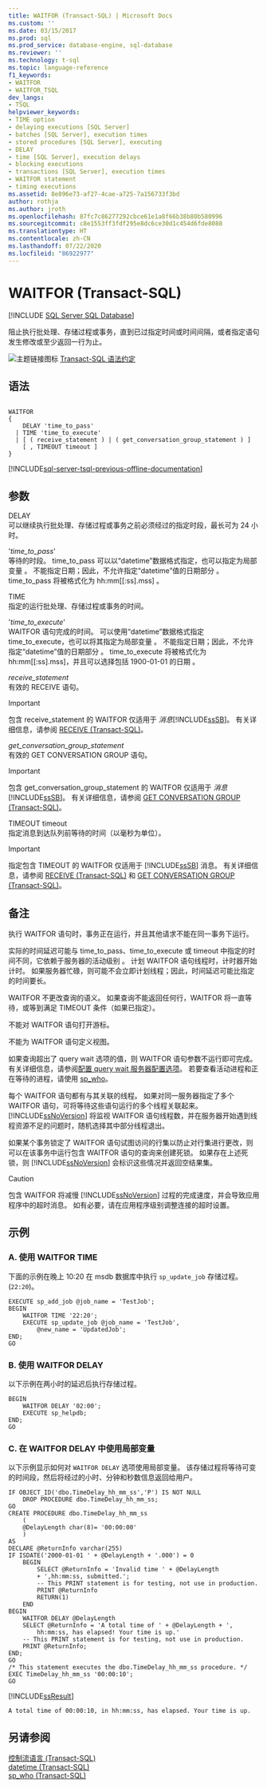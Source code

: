 ```yaml
---
title: WAITFOR (Transact-SQL) | Microsoft Docs
ms.custom: ''
ms.date: 03/15/2017
ms.prod: sql
ms.prod_service: database-engine, sql-database
ms.reviewer: ''
ms.technology: t-sql
ms.topic: language-reference
f1_keywords:
- WAITFOR
- WAITFOR_TSQL
dev_langs:
- TSQL
helpviewer_keywords:
- TIME option
- delaying executions [SQL Server]
- batches [SQL Server], execution times
- stored procedures [SQL Server], executing
- DELAY
- time [SQL Server], execution delays
- blocking executions
- transactions [SQL Server], execution times
- WAITFOR statement
- timing executions
ms.assetid: 8e896e73-af27-4cae-a725-7a156733f3bd
author: rothja
ms.author: jroth
ms.openlocfilehash: 87fc7c86277292cbce61e1a8f66b38b80b580996
ms.sourcegitcommit: c8e1553ff3fdf295e8dc6ce30d1c454d6fde8088
ms.translationtype: HT
ms.contentlocale: zh-CN
ms.lasthandoff: 07/22/2020
ms.locfileid: "86922977"
---
```

# <a name="waitfor-transact-sql"></a>WAITFOR (Transact-SQL)
[!INCLUDE [SQL Server SQL Database](../../includes/applies-to-version/sql-asdb.md)]

  阻止执行批处理、存储过程或事务，直到已过指定时间或时间间隔，或者指定语句发生修改或至少返回一行为止。  
  
 ![主题链接图标](../../database-engine/configure-windows/media/topic-link.gif "“主题链接”图标") [Transact-SQL 语法约定](../../t-sql/language-elements/transact-sql-syntax-conventions-transact-sql.md)  
  
## <a name="syntax"></a>语法  
  
```syntaxsql
  
WAITFOR   
{  
    DELAY 'time_to_pass'   
  | TIME 'time_to_execute'   
  | [ ( receive_statement ) | ( get_conversation_group_statement ) ]   
    [ , TIMEOUT timeout ]  
}  
```  
  
[!INCLUDE[sql-server-tsql-previous-offline-documentation](../../includes/sql-server-tsql-previous-offline-documentation.md)]

## <a name="arguments"></a>参数
 DELAY  
 可以继续执行批处理、存储过程或事务之前必须经过的指定时段，最长可为 24 小时。  
  
 '*time_to_pass*'  
 等待的时段。 time_to_pass 可以以“datetime”数据格式指定，也可以指定为局部变量   。 不能指定日期；因此，不允许指定“datetime”值的日期部分  。 time_to_pass 将被格式化为 hh:mm[[:ss].mss]  。
  
 TIME  
 指定的运行批处理、存储过程或事务的时间。  
  
 '*time_to_execute*'  
 WAITFOR 语句完成的时间。 可以使用“datetime”数据格式指定 time_to_execute，也可以将其指定为局部变量   。 不能指定日期；因此，不允许指定“datetime”值的日期部分  。 time_to_execute 将被格式化为 hh:mm[[:ss].mss]，并且可以选择包括 1900-01-01 的日期  。
  
 *receive_statement*  
 有效的 RECEIVE 语句。  
  
> [!IMPORTANT]  
>  包含 receive_statement 的 WAITFOR 仅适用于  *消息*[!INCLUDE[ssSB](../../includes/sssb-md.md)]。 有关详细信息，请参阅 [RECEIVE (Transact-SQL)](../../t-sql/statements/receive-transact-sql.md)。  
  
 *get_conversation_group_statement*  
 有效的 GET CONVERSATION GROUP 语句。  
  
> [!IMPORTANT]  
>  包含 get_conversation_group_statement 的 WAITFOR 仅适用于  *消息*[!INCLUDE[ssSB](../../includes/sssb-md.md)]。 有关详细信息，请参阅 [GET CONVERSATION GROUP (Transact-SQL)](../../t-sql/statements/get-conversation-group-transact-sql.md)。  
  
 TIMEOUT timeout   
 指定消息到达队列前等待的时间（以毫秒为单位）。  
  
> [!IMPORTANT]  
>  指定包含 TIMEOUT 的 WAITFOR 仅适用于 [!INCLUDE[ssSB](../../includes/sssb-md.md)] 消息。 有关详细信息，请参阅 [RECEIVE (Transact-SQL)](../../t-sql/statements/receive-transact-sql.md) 和 [GET CONVERSATION GROUP (Transact-SQL)](../../t-sql/statements/get-conversation-group-transact-sql.md)。  
  
## <a name="remarks"></a>备注  
 执行 WAITFOR 语句时，事务正在运行，并且其他请求不能在同一事务下运行。  
  
 实际的时间延迟可能与 time_to_pass、time_to_execute 或 timeout 中指定的时间不同，它依赖于服务器的活动级别    。 计划 WAITFOR 语句线程时，计时器开始计时。 如果服务器忙碌，则可能不会立即计划线程；因此，时间延迟可能比指定的时间要长。  
  
 WAITFOR 不更改查询的语义。 如果查询不能返回任何行，WAITFOR 将一直等待，或等到满足 TIMEOUT 条件（如果已指定）。  
  
 不能对 WAITFOR 语句打开游标。  
  
 不能为 WAITFOR 语句定义视图。  
  
 如果查询超出了 query wait 选项的值，则 WAITFOR 语句参数不运行即可完成。 有关详细信息，请参阅[配置 query wait 服务器配置选项](../../database-engine/configure-windows/configure-the-query-wait-server-configuration-option.md)。 若要查看活动进程和正在等待的进程，请使用 [sp_who](../../relational-databases/system-stored-procedures/sp-who-transact-sql.md)。  
  
 每个 WAITFOR 语句都有与其关联的线程。 如果对同一服务器指定了多个 WAITFOR 语句，可将等待这些语句运行的多个线程关联起来。 [!INCLUDE[ssNoVersion](../../includes/ssnoversion-md.md)] 将监视 WAITFOR 语句线程数，并在服务器开始遇到线程资源不足的问题时，随机选择其中部分线程退出。  
  
 如果某个事务锁定了 WAITFOR 语句试图访问的行集以防止对行集进行更改，则可以在该事务中运行包含 WAITFOR 语句的查询来创建死锁。 如果存在上述死锁，则 [!INCLUDE[ssNoVersion](../../includes/ssnoversion-md.md)] 会标识这些情况并返回空结果集。  
  
> [!CAUTION]  
>  包含 WAITFOR 将减慢 [!INCLUDE[ssNoVersion](../../includes/ssnoversion-md.md)] 过程的完成速度，并会导致应用程序中的超时消息。 如有必要，请在应用程序级别调整连接的超时设置。  
  
## <a name="examples"></a>示例  
  
### <a name="a-using-waitfor-time"></a>A. 使用 WAITFOR TIME  
 下面的示例在晚上 10:20 在 msdb 数据库中执行 `sp_update_job` 存储过程。 (`22:20`)。  
  
```  
EXECUTE sp_add_job @job_name = 'TestJob';  
BEGIN  
    WAITFOR TIME '22:20';  
    EXECUTE sp_update_job @job_name = 'TestJob',  
        @new_name = 'UpdatedJob';  
END;  
GO  
```  
  
### <a name="b-using-waitfor-delay"></a>B. 使用 WAITFOR DELAY  
 以下示例在两小时的延迟后执行存储过程。  
  
```  
BEGIN  
    WAITFOR DELAY '02:00';  
    EXECUTE sp_helpdb;  
END;  
GO  
```  
  
### <a name="c-using-waitfor-delay-with-a-local-variable"></a>C. 在 WAITFOR DELAY 中使用局部变量  
 以下示例显示如何对 `WAITFOR DELAY` 选项使用局部变量。 该存储过程将等待可变的时间段，然后将经过的小时、分钟和秒数信息返回给用户。  
  
```  
IF OBJECT_ID('dbo.TimeDelay_hh_mm_ss','P') IS NOT NULL  
    DROP PROCEDURE dbo.TimeDelay_hh_mm_ss;  
GO  
CREATE PROCEDURE dbo.TimeDelay_hh_mm_ss   
    (  
    @DelayLength char(8)= '00:00:00'  
    )  
AS  
DECLARE @ReturnInfo varchar(255)  
IF ISDATE('2000-01-01 ' + @DelayLength + '.000') = 0  
    BEGIN  
        SELECT @ReturnInfo = 'Invalid time ' + @DelayLength   
        + ',hh:mm:ss, submitted.';  
        -- This PRINT statement is for testing, not use in production.  
        PRINT @ReturnInfo   
        RETURN(1)  
    END  
BEGIN  
    WAITFOR DELAY @DelayLength  
    SELECT @ReturnInfo = 'A total time of ' + @DelayLength + ',   
        hh:mm:ss, has elapsed! Your time is up.'  
    -- This PRINT statement is for testing, not use in production.  
    PRINT @ReturnInfo;  
END;  
GO  
/* This statement executes the dbo.TimeDelay_hh_mm_ss procedure. */  
EXEC TimeDelay_hh_mm_ss '00:00:10';  
GO  
```  
  
 [!INCLUDE[ssResult](../../includes/ssresult-md.md)]  
  
 `A total time of 00:00:10, in hh:mm:ss, has elapsed. Your time is up.`  
  
## <a name="see-also"></a>另请参阅  
 [控制流语言 (Transact-SQL)](~/t-sql/language-elements/control-of-flow.md)   
 [datetime (Transact-SQL)](../../t-sql/data-types/datetime-transact-sql.md)   
 [sp_who (Transact-SQL)](../../relational-databases/system-stored-procedures/sp-who-transact-sql.md)  
  
